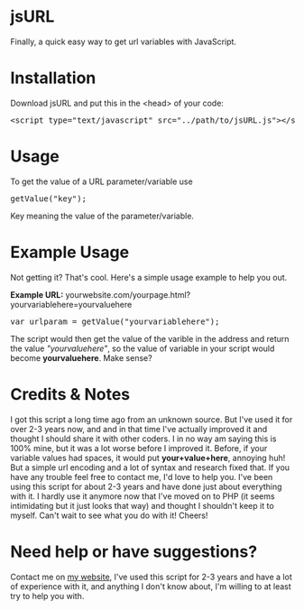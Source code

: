 jsURL
=====

Finally, a quick easy way to get url variables with JavaScript.

Installation
=====

Download jsURL and put this in the &lt;head&gt; of your code:

<pre>&lt;script type="text/javascript" src="../path/to/jsURL.js"&gt;&lt;/script&gt;</pre>

Usage
=====

To get the value of a URL parameter/variable use <pre>getValue("key");</pre>

Key meaning the value of the parameter/variable.

Example Usage
=====

Not getting it? That's cool. Here's a simple usage example to help you out.

<b>Example URL:</b> yourwebsite.com/yourpage.html?yourvariablehere=yourvaluehere

<pre>var urlparam = getValue("yourvariablehere");</pre>

The script would then get the value of the varible in the address and return the value <i>"yourvaluehere"</i>, so the value of variable in your script would become <b>yourvaluehere</b>. Make sense?

Credits & Notes
=====
I got this script a long time ago from an unknown source. But I've used it for over 2-3 years now, and and in that time I've actually improved it and thought I should share it with other coders. I in no way am saying this is 100% mine, but it was a lot worse before I improved it. Before, if your variable values had spaces, it would put <b>your+value+here</b>, annoying huh! But a simple url encoding and a lot of syntax and research fixed that. If you have any trouble feel free to contact me, I'd love to help you. I've been using this script for about 2-3 years and have done just about everything with it. I hardly use it anymore now that I've moved on to PHP (it seems intimidating but it just looks that way) and thought I shouldn't keep it to myself. Can't wait to see what you do with it! Cheers!

Need help or have suggestions?
=====
Contact me on <a href="http://brandon-jordan.weebly.com/contact-me">my website</a>, I've used this script for 2-3 years and have a lot of experience with it, and anything I don't know about, I'm willing to at least try to help you with.
